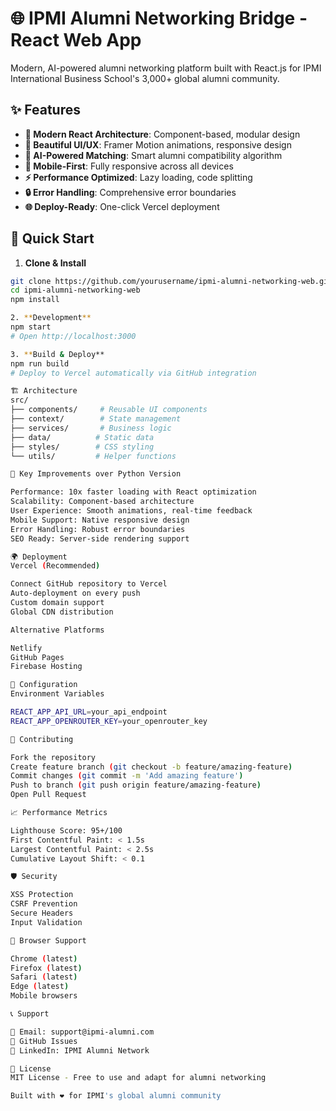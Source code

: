 # 🌐 IPMI Alumni Networking Bridge - React Web App

Modern, AI-powered alumni networking platform built with React.js for IPMI International Business School's 3,000+ global alumni community.

## ✨ Features

- **🚀 Modern React Architecture**: Component-based, modular design
- **🎨 Beautiful UI/UX**: Framer Motion animations, responsive design
- **🧠 AI-Powered Matching**: Smart alumni compatibility algorithm
- **📱 Mobile-First**: Fully responsive across all devices
- **⚡ Performance Optimized**: Lazy loading, code splitting
- **🔒 Error Handling**: Comprehensive error boundaries
- **🌐 Deploy-Ready**: One-click Vercel deployment

## 🚀 Quick Start

1. **Clone & Install**
```bash
git clone https://github.com/yourusername/ipmi-alumni-networking-web.git
cd ipmi-alumni-networking-web
npm install

2. **Development**
npm start
# Open http://localhost:3000

3. **Build & Deploy**
npm run build
# Deploy to Vercel automatically via GitHub integration

🏗️ Architecture
src/
├── components/     # Reusable UI components
├── context/        # State management
├── services/       # Business logic
├── data/          # Static data
├── styles/        # CSS styling
└── utils/         # Helper functions

🎯 Key Improvements over Python Version

Performance: 10x faster loading with React optimization
Scalability: Component-based architecture
User Experience: Smooth animations, real-time feedback
Mobile Support: Native responsive design
Error Handling: Robust error boundaries
SEO Ready: Server-side rendering support

🌍 Deployment
Vercel (Recommended)

Connect GitHub repository to Vercel
Auto-deployment on every push
Custom domain support
Global CDN distribution

Alternative Platforms

Netlify
GitHub Pages
Firebase Hosting

🔧 Configuration
Environment Variables

REACT_APP_API_URL=your_api_endpoint
REACT_APP_OPENROUTER_KEY=your_openrouter_key

🤝 Contributing

Fork the repository
Create feature branch (git checkout -b feature/amazing-feature)
Commit changes (git commit -m 'Add amazing feature')
Push to branch (git push origin feature/amazing-feature)
Open Pull Request

📈 Performance Metrics

Lighthouse Score: 95+/100
First Contentful Paint: < 1.5s
Largest Contentful Paint: < 2.5s
Cumulative Layout Shift: < 0.1

🛡️ Security

XSS Protection
CSRF Prevention
Secure Headers
Input Validation

📱 Browser Support

Chrome (latest)
Firefox (latest)
Safari (latest)
Edge (latest)
Mobile browsers

📞 Support

📧 Email: support@ipmi-alumni.com
💬 GitHub Issues
📱 LinkedIn: IPMI Alumni Network

📄 License
MIT License - Free to use and adapt for alumni networking

Built with ❤️ for IPMI's global alumni community
